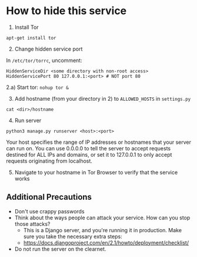 # How to hide this service

1. Install Tor

  `apt-get install tor`

2. Change hidden service port

  In `/etc/tor/torrc`, uncomment:

  ```
  HiddenServiceDir <some directory with non-root access>
  HiddenServicePort 80 127.0.0.1:<port> # NOT port 80
  ```

2.a) Start tor:
   `nohup tor &`

3. Add hostname (from your directory in 2) to `ALLOWED_HOSTS` in `settings.py`

  `cat <dir>/hostname`

4. Run server

  `python3 manage.py runserver <host>:<port>`

  Your host specifies the range of IP addresses or hostnames that your server can run on. You can use 0.0.0.0 to tell the server to accept requests destined for ALL IPs and domains, or set it to 127.0.0.1 to only accept requests originating from localhost.

5. Navigate to your hostname in Tor Browser to verify that the service works

## Additional Precautions
 - Don't use crappy passwords
 - Think about the ways people can attack your service. How can you stop those attacks?
    - This is a Django server, and you're running it in production. Make sure you take the necessary extra steps:
    - https://docs.djangoproject.com/en/2.1/howto/deployment/checklist/
 - Do not run the server on the clearnet.
